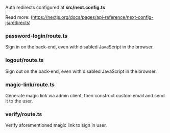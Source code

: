 Auth redirects configured at **src/next.config.ts**

Read more:
(https://nextjs.org/docs/pages/api-reference/next-config-js/redirects)

### password-login/route.ts
Sign in on the back-end, even with disabled JavaScript in the browser.

### logout/route.ts
Sign out on the back-end, even with disabled JavaScript in the browser.

### magic-link/route.ts
Generate magic link via admin client, then construct custom email and send it to the user.

### verify/route.ts
Verify aforementioned magic link to sign in user.